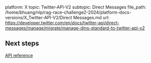 platform: X
topic: Twitter-API-V2
subtopic: Direct Messages
file_path: /home/bhuang/nlp/rag-race-challenge2-2024/platform-docs-versions/X_Twitter-API-V2/Direct Messages.md
url: https://developer.twitter.com/en/docs/twitter-api/direct-messages/manage/migrate/manage-dms-standard-to-twitter-api-v2

## Next steps

[API reference](https://developer.twitter.com/en/docs/twitter-api/direct-messages/manage "API reference")